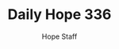 ---
image: /assets/img/daily-hope-default-artwork.png
title: Daily Hope 336
number: 336
categories:
  - Daily Hope
author: Hope Staff
notes: Daily Hope 336
embed: >-
  <iframe src="https://open.spotify.com/embed/episode/4GcXX8LRdgRLnkRKc4oODk?utm_source=generator" width="400px" height="102px" frameborder=“0" scrolling=“no”></iframe>
---